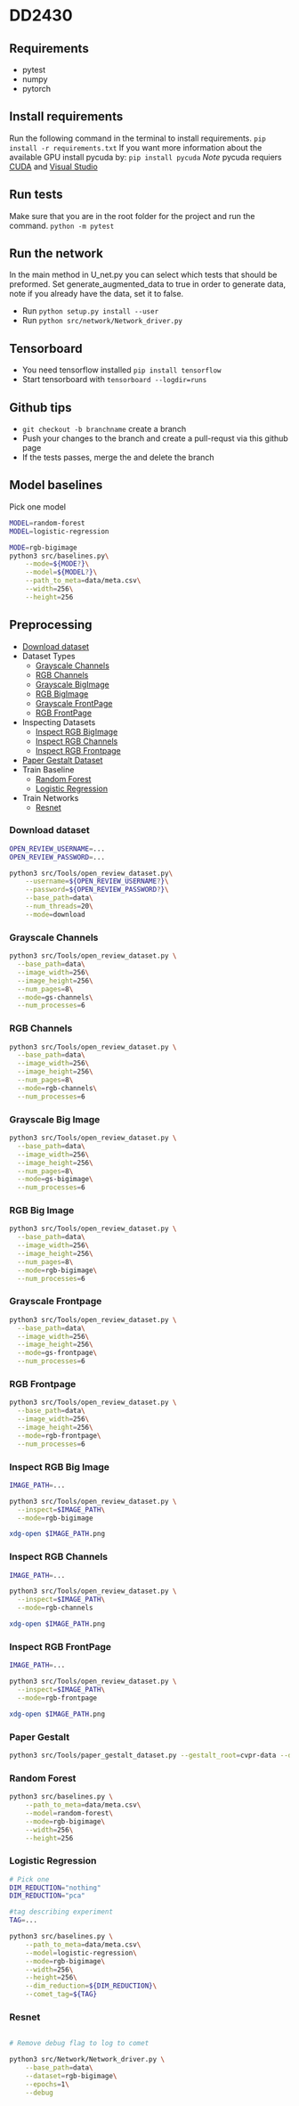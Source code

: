# DD2430


## Requirements
* pytest
* numpy
* pytorch

## Install requirements
Run the following command in the terminal to install requirements.
`pip install -r requirements.txt`
If you want more information about the available GPU install pycuda by:
`pip install pycuda`
*Note* pycuda requiers [CUDA](https://developer.nvidia.com/cuda-downloads) and [Visual Studio](https://visualstudio.microsoft.com/)

## Run tests 
Make sure that you are in the root folder for the project and run the command.
`python -m pytest`

## Run the network
In the main method in U_net.py you can select which tests that should be preformed. Set generate_augmented_data to true in order to generate data, note if you already have the data, set it to false.
* Run `python setup.py install --user`
* Run `python src/network/Network_driver.py`

## Tensorboard
* You need tensorflow installed `pip install tensorflow`
* Start tensorboard with `tensorboard --logdir=runs`

## Github tips
* `git checkout -b branchname` create a branch
* Push your changes to the branch and create a pull-requst via this github page
* If the tests passes, merge the and delete the branch

## Model baselines
Pick one model

```bash
MODEL=random-forest
MODEL=logistic-regression
```

```bash
MODE=rgb-bigimage
python3 src/baselines.py\
    --mode=${MODE?}\
    --model=${MODEL?}\
    --path_to_meta=data/meta.csv\
    --width=256\
    --height=256   
```

## Preprocessing

- [Download dataset](#download-dataset)
- Dataset Types
    - [Grayscale Channels](#grayscale-channels)
    - [RGB Channels](#rgb-channels)
    - [Grayscale BigImage](#grayscale-big-image)
    - [RGB BigImage](#rgb-big-image)
    - [Grayscale FrontPage](#grayscale-frontpage)
    - [RGB FrontPage](#rgb-frontpage)
- Inspecting Datasets
    - [Inspect RGB BigImage](#inspect-rgb-big-image)
    - [Inspect RGB Channels](#inspect-rgb-channels)
    - [Inspect RGB Frontpage](#inspect-rgb-frontpage)
- [Paper Gestalt Dataset](#paper-gestalt)
- Train Baseline
    - [Random Forest](#random-forest)
    - [Logistic Regression](#logistic-regression)
- Train Networks
    - [Resnet](#resnet)

### Download dataset

```bash
OPEN_REVIEW_USERNAME=...
OPEN_REVIEW_PASSWORD=...

python3 src/Tools/open_review_dataset.py\
    --username=${OPEN_REVIEW_USERNAME?}\
    --password=${OPEN_REVIEW_PASSWORD?}\
    --base_path=data\
    --num_threads=20\
    --mode=download   
```

### Grayscale Channels

```bash
python3 src/Tools/open_review_dataset.py \
  --base_path=data\
  --image_width=256\
  --image_height=256\
  --num_pages=8\
  --mode=gs-channels\
  --num_processes=6
```

### RGB Channels

```bash
python3 src/Tools/open_review_dataset.py \
  --base_path=data\
  --image_width=256\
  --image_height=256\
  --num_pages=8\
  --mode=rgb-channels\
  --num_processes=6
```

### Grayscale Big Image

```bash
python3 src/Tools/open_review_dataset.py \
  --base_path=data\
  --image_width=256\
  --image_height=256\
  --num_pages=8\
  --mode=gs-bigimage\
  --num_processes=6
```
### RGB Big Image

```bash
python3 src/Tools/open_review_dataset.py \
  --base_path=data\
  --image_width=256\
  --image_height=256\
  --num_pages=8\
  --mode=rgb-bigimage\
  --num_processes=6
```
### Grayscale Frontpage

```bash
python3 src/Tools/open_review_dataset.py \
  --base_path=data\
  --image_width=256\
  --image_height=256\
  --mode=gs-frontpage\
  --num_processes=6
```
### RGB Frontpage

```bash
python3 src/Tools/open_review_dataset.py \
  --base_path=data\
  --image_width=256\
  --image_height=256\
  --mode=rgb-frontpage\
  --num_processes=6
```

### Inspect RGB Big Image
```bash
IMAGE_PATH=...

python3 src/Tools/open_review_dataset.py \
  --inspect=$IMAGE_PATH\
  --mode=rgb-bigimage

xdg-open $IMAGE_PATH.png
```

### Inspect RGB Channels
```bash
IMAGE_PATH=...

python3 src/Tools/open_review_dataset.py \
  --inspect=$IMAGE_PATH\
  --mode=rgb-channels

xdg-open $IMAGE_PATH.png
```
### Inspect RGB FrontPage
```bash
IMAGE_PATH=...

python3 src/Tools/open_review_dataset.py \
  --inspect=$IMAGE_PATH\
  --mode=rgb-frontpage

xdg-open $IMAGE_PATH.png
```

### Paper Gestalt

```bash
python3 src/Tools/paper_gestalt_dataset.py --gestalt_root=cvpr-data --data_root=data
```

### Random Forest

```bash
python3 src/baselines.py \
    --path_to_meta=data/meta.csv\
    --model=random-forest\
    --mode=rgb-bigimage\
    --width=256\
    --height=256
```


### Logistic Regression

```bash
# Pick one
DIM_REDUCTION="nothing"
DIM_REDUCTION="pca"

#tag describing experiment
TAG=...

python3 src/baselines.py \
    --path_to_meta=data/meta.csv\
    --model=logistic-regression\
    --mode=rgb-bigimage\
    --width=256\
    --height=256\
    --dim_reduction=${DIM_REDUCTION}\
    --comet_tag=${TAG}
```

### Resnet

```bash

# Remove debug flag to log to comet

python3 src/Network/Network_driver.py \
    --base_path=data\
    --dataset=rgb-bigimage\
    --epochs=1\
    --debug
```
